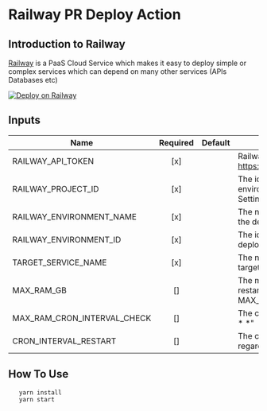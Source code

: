# Railway PR Deploy Action

## Introduction to Railway
[Railway](https://railway.app/) is a PaaS Cloud Service which makes it easy to deploy simple or complex services which can depend on many other services (APIs Databases etc)

[![Deploy on Railway](https://railway.app/button.svg)](https://railway.app/template/1FHSG9?referralCode=ChuY7I)

## Inputs

| Name                |         Required         | Default | Description                                                                                       |
|---------------------|:------------------------:|---------|---------------------------------------------------------------------------------------------------|
| RAILWAY_API_TOKEN        | [x] |         | Railway Token. See: https://railway.app/account/tokens                                       |
| RAILWAY_PROJECT_ID      |  [x]    |  |The id of the project to create environments on. Can be found on Settings -> General page                               |
| RAILWAY_ENVIRONMENT_NAME        | [x]|         | The name of the environment to find the deployment.                                 |
| RAILWAY_ENVIRONMENT_ID        | [x]|         | The id of the environment to find the deployment.                                 |
| TARGET_SERVICE_NAME       | [x] |         | The name of the service you want to target in Railway                |
| MAX_RAM_GB         | []  |         | The max ram  threshold to trigger a restart. Required if using MAX_RAM_CRON_INTERVAL_CHECK  |
| MAX_RAM_CRON_INTERVAL_CHECK         | []  |         | The cron interval. Example "*/1 * * * *" |
| CRON_INTERVAL_RESTART         | []  |         |  The cron interval to restart regardless of the ram usage|


## How To Use
```
   yarn install
   yarn start
``````
